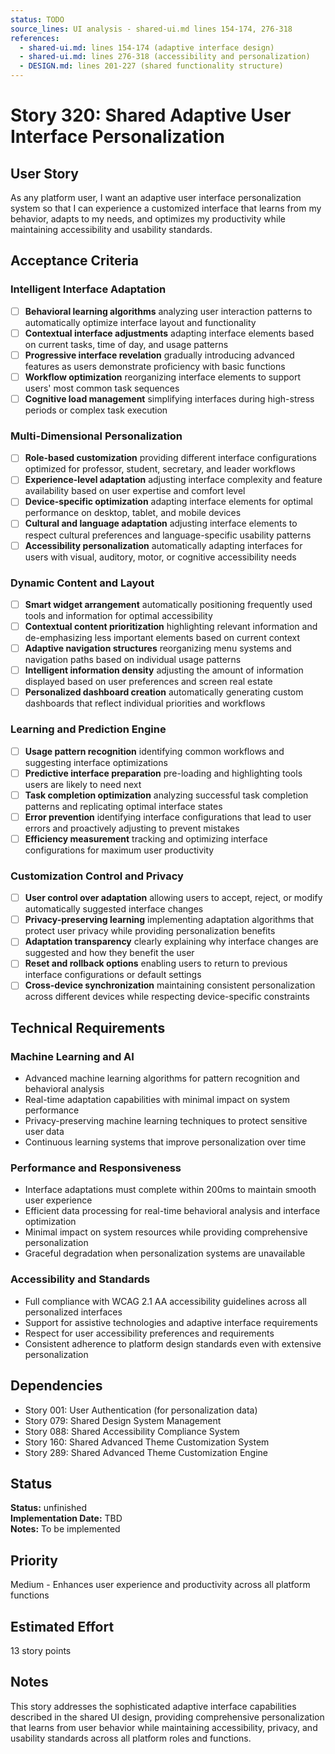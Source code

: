 ```yaml
---
status: TODO
source_lines: UI analysis - shared-ui.md lines 154-174, 276-318
references:
  - shared-ui.md: lines 154-174 (adaptive interface design)
  - shared-ui.md: lines 276-318 (accessibility and personalization)
  - DESIGN.md: lines 201-227 (shared functionality structure)
---
```


# Story 320: Shared Adaptive User Interface Personalization

## User Story
As any platform user, I want an adaptive user interface personalization system so that I can experience a customized interface that learns from my behavior, adapts to my needs, and optimizes my productivity while maintaining accessibility and usability standards.

## Acceptance Criteria

### Intelligent Interface Adaptation
- [ ] **Behavioral learning algorithms** analyzing user interaction patterns to automatically optimize interface layout and functionality
- [ ] **Contextual interface adjustments** adapting interface elements based on current tasks, time of day, and usage patterns
- [ ] **Progressive interface revelation** gradually introducing advanced features as users demonstrate proficiency with basic functions
- [ ] **Workflow optimization** reorganizing interface elements to support users' most common task sequences
- [ ] **Cognitive load management** simplifying interfaces during high-stress periods or complex task execution

### Multi-Dimensional Personalization
- [ ] **Role-based customization** providing different interface configurations optimized for professor, student, secretary, and leader workflows
- [ ] **Experience-level adaptation** adjusting interface complexity and feature availability based on user expertise and comfort level
- [ ] **Device-specific optimization** adapting interface elements for optimal performance on desktop, tablet, and mobile devices
- [ ] **Cultural and language adaptation** adjusting interface elements to respect cultural preferences and language-specific usability patterns
- [ ] **Accessibility personalization** automatically adapting interfaces for users with visual, auditory, motor, or cognitive accessibility needs

### Dynamic Content and Layout
- [ ] **Smart widget arrangement** automatically positioning frequently used tools and information for optimal accessibility
- [ ] **Contextual content prioritization** highlighting relevant information and de-emphasizing less important elements based on current context
- [ ] **Adaptive navigation structures** reorganizing menu systems and navigation paths based on individual usage patterns
- [ ] **Intelligent information density** adjusting the amount of information displayed based on user preferences and screen real estate
- [ ] **Personalized dashboard creation** automatically generating custom dashboards that reflect individual priorities and workflows

### Learning and Prediction Engine
- [ ] **Usage pattern recognition** identifying common workflows and suggesting interface optimizations
- [ ] **Predictive interface preparation** pre-loading and highlighting tools users are likely to need next
- [ ] **Task completion optimization** analyzing successful task completion patterns and replicating optimal interface states
- [ ] **Error prevention** identifying interface configurations that lead to user errors and proactively adjusting to prevent mistakes
- [ ] **Efficiency measurement** tracking and optimizing interface configurations for maximum user productivity

### Customization Control and Privacy
- [ ] **User control over adaptation** allowing users to accept, reject, or modify automatically suggested interface changes
- [ ] **Privacy-preserving learning** implementing adaptation algorithms that protect user privacy while providing personalization benefits
- [ ] **Adaptation transparency** clearly explaining why interface changes are suggested and how they benefit the user
- [ ] **Reset and rollback options** enabling users to return to previous interface configurations or default settings
- [ ] **Cross-device synchronization** maintaining consistent personalization across different devices while respecting device-specific constraints

## Technical Requirements

### Machine Learning and AI
- Advanced machine learning algorithms for pattern recognition and behavioral analysis
- Real-time adaptation capabilities with minimal impact on system performance
- Privacy-preserving machine learning techniques to protect sensitive user data
- Continuous learning systems that improve personalization over time

### Performance and Responsiveness
- Interface adaptations must complete within 200ms to maintain smooth user experience
- Efficient data processing for real-time behavioral analysis and interface optimization
- Minimal impact on system resources while providing comprehensive personalization
- Graceful degradation when personalization systems are unavailable

### Accessibility and Standards
- Full compliance with WCAG 2.1 AA accessibility guidelines across all personalized interfaces
- Support for assistive technologies and adaptive interface requirements
- Respect for user accessibility preferences and requirements
- Consistent adherence to platform design standards even with extensive personalization

## Dependencies
- Story 001: User Authentication (for personalization data)
- Story 079: Shared Design System Management
- Story 088: Shared Accessibility Compliance System
- Story 160: Shared Advanced Theme Customization System
- Story 289: Shared Advanced Theme Customization Engine


## Status
**Status:** unfinished  
**Implementation Date:** TBD  
**Notes:** To be implemented
## Priority
Medium - Enhances user experience and productivity across all platform functions

## Estimated Effort
13 story points

## Notes
This story addresses the sophisticated adaptive interface capabilities described in the shared UI design, providing comprehensive personalization that learns from user behavior while maintaining accessibility, privacy, and usability standards across all platform roles and functions.